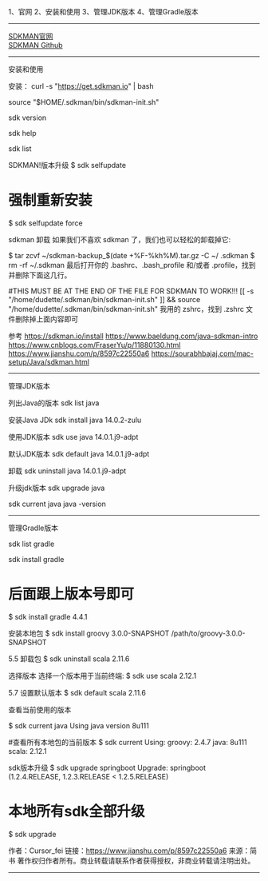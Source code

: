 1、官网
2、安装和使用
3、管理JDK版本
4、管理Gradle版本


---------------------------------------------------------------------------------------------------------------------


[SDKMAN官网](https://sdkman.io/)  
[SDKMAN Github](https://github.com/sdkman/sdkman-cli)  



---------------------------------------------------------------------------------------------------------------------
安装和使用


安装：
curl -s "https://get.sdkman.io" | bash

source "$HOME/.sdkman/bin/sdkman-init.sh"


sdk version

sdk help

sdk list

SDKMAN!版本升级
$ sdk selfupdate

# 强制重新安装
$ sdk selfupdate force


sdkman 卸载
如果我们不喜欢 sdkman 了，我们也可以轻松的卸载掉它:

$ tar zcvf ~/sdkman-backup_$(date +%F-%kh%M).tar.gz -C ~/ .sdkman
$ rm -rf ~/.sdkman
最后打开你的 .bashrc、.bash_profile 和/或者 .profile，找到并删除下面这几行。

#THIS MUST BE AT THE END OF THE FILE FOR SDKMAN TO WORK!!!
[[ -s "/home/dudette/.sdkman/bin/sdkman-init.sh" ]] && source "/home/dudette/.sdkman/bin/sdkman-init.sh"
我用的 zshrc，找到 .zshrc 文件删除掉上面内容即可



参考
https://sdkman.io/install
https://www.baeldung.com/java-sdkman-intro
https://www.cnblogs.com/FraserYu/p/11880130.html
https://www.jianshu.com/p/8597c22550a6
https://sourabhbajaj.com/mac-setup/Java/sdkman.html


---------------------------------------------------------------------------------------------------------------------
管理JDK版本


列出Java的版本
sdk list java


安装Java JDk
sdk install java 14.0.2-zulu


使用JDK版本
sdk use java 14.0.1.j9-adpt

默认JDK版本
sdk default java 14.0.1.j9-adpt


卸载
sdk uninstall java 14.0.1.j9-adpt


升级jdk版本
sdk upgrade java


sdk current java
java -version



---------------------------------------------------------------------------------------------------------------------
管理Gradle版本

sdk list gradle

sdk install gradle
# 后面跟上版本号即可
$ sdk install gradle 4.4.1

安装本地包
$ sdk install groovy 3.0.0-SNAPSHOT /path/to/groovy-3.0.0-SNAPSHOT

5.5 卸载包
$ sdk uninstall scala 2.11.6

选择版本
选择一个版本用于当前终端:
$ sdk use scala 2.12.1

5.7 设置默认版本
$ sdk default scala 2.11.6

查看当前使用的版本

$ sdk current java
  Using java version 8u111

#查看所有本地包的当前版本
$ sdk current
  Using:
  groovy: 2.4.7
  java: 8u111
  scala: 2.12.1

sdk版本升级
$ sdk upgrade springboot
  Upgrade:
  springboot (1.2.4.RELEASE, 1.2.3.RELEASE < 1.2.5.RELEASE)

# 本地所有sdk全部升级
$ sdk upgrade

作者：Cursor_fei
链接：https://www.jianshu.com/p/8597c22550a6
来源：简书
著作权归作者所有。商业转载请联系作者获得授权，非商业转载请注明出处。




---------------------------------------------------------------------------------------------------------------------







